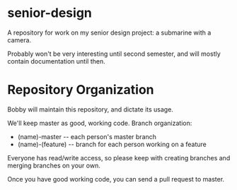 senior-design
=============

A repository for work on my senior design project: a submarine with a camera.

Probably won't be very interesting until second semester, and will mostly contain documentation until then.

Repository Organization
=======================

Bobby will maintain this repository, and dictate its usage.

We'll keep master as good, working code.  Branch organization:
 - (name)-master -- each person's master branch
 - (name)-(feature) -- branch for each person working on a feature
 
Everyone has read/write access, so please keep with creating branches and merging branches on your own.

Once you have good working code, you can send a pull request to master.